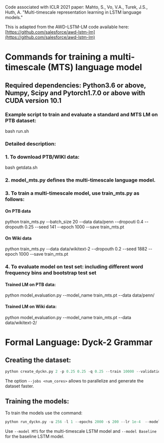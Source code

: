 Code associated with ICLR 2021 paper: Mahto, S., Vo, V.A., Turek, J.S., Huth, A. "Multi-timescale representation learning in LSTM language models."

This is adapted from the AWD-LSTM-LM code available here: [https://github.com/salesforce/awd-lstm-lm](https://github.com/salesforce/awd-lstm-lm)

# Commands for training a multi-timescale (MTS) language model 
## Required dependencies: Python3.6 or above, Numpy, Scipy and Pytorch1.7.0 or above with CUDA version 10.1 

### Example script to train and evaluate a standard and MTS LM on PTB dataset:

bash run.sh

### Detailed description:

### 1. To download PTB/WIKI data:

bash getdata.sh

### 2. model_mts.py defines the multi-timescale language model.

### 3. To train a multi-timescale model, use train_mts.py as follows:

#### On PTB data

python train_mts.py --batch_size 20 --data data/penn --dropouti 0.4 --dropouth 0.25 --seed 141 --epoch 1000 --save train_mts.pt 

#### On Wiki data 

python train_mts.py --data data/wikitext-2 --dropouth 0.2 --seed 1882 --epoch 1000 --save train_mts.pt 

### 4. To evaluate model on test set: including different word frequency bins and bootstrap test set 

#### Trained LM on PTB data: 
python model_evaluation.py --model_name train_mts.pt --data data/penn/

#### Trained LM on Wiki data: 
python model_evaluation.py --model_name train_mts.pt --data data/wikitext-2/


# Formal Language: Dyck-2 Grammar
 
## Creating the dataset:

```python
python create_dyckn.py 2 -p 0.25 0.25 -q 0.25 --train 10000 --validation 2000 --test 5000 --max_length 200
```

The option `--jobs <num_cores>` allows to parallelize and generate the dataset faster.  

## Training the models:

To train the models use the command: 
```python
python run_dyckn.py -u 256 -l 1 --epochs 2000 -s 200 --lr 1e-4  --model MTS
```

Use `--model MTS` for the multi-timescale LSTM model and `--model Baseline` for the baseline LSTM model.
